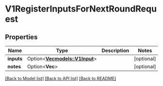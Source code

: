 # V1RegisterInputsForNextRoundRequest

## Properties

| Name       | Type                                           | Description | Notes      |
| ---------- | ---------------------------------------------- | ----------- | ---------- |
| **inputs** | Option<[**Vec<models::V1Input>**](v1Input.md)> |             | [optional] |
| **notes**  | Option<**Vec<String>**>                        |             | [optional] |

[[Back to Model list]](../README.md#documentation-for-models) [[Back to API list]](../README.md#documentation-for-api-endpoints) [[Back to README]](../README.md)
